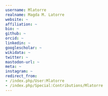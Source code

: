 ```yaml
---
username: Mlatorre
realname: Magda M. Latorre
website: ~
affiliation: ~
bio: ~
github: ~
orcid: ~
linkedin: ~
googlescholar: ~
wikidata: ~
twitter: ~
mastodon-url: ~
meta: ~
instagram: ~
redirect_from:
- /index.php/User:Mlatorre
- /index.php/Special:Contributions/Mlatorre
---
```

